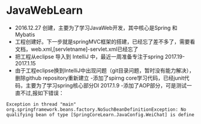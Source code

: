 # JavaWebLearn
- 2016.12.27 创建，主要为了学习JavaWeb开发，其中核心是Spring 和Mybatis
- 工程创建好。下一步就是springMVC框架的搭建，已经忘了差不多了，需要看文档，web.xml,[servletname]-servlet.xml已经忘了
- 把工程从eclipse 导入到 IntelliJ 中，最近一周准备专注于spring 2017.19-2017.1.15
- 由于工程eclipse换到IntelliJ中出现问题（git目录问题，暂时没有能力解决），删除github repository重新建立
-添加了spirng core学习代码，已经junit代码，主要为了学习spring核心部分DI 2017.1.9
-添加了AOP部分，可是测试一直不过,报如下错误：
 ```
 Exception in thread "main" org.springframework.beans.factory.NoSuchBeanDefinitionException: No qualifying bean of type [SpringCoreLearn.JavaConfig.WeiChat] is define
 ```
